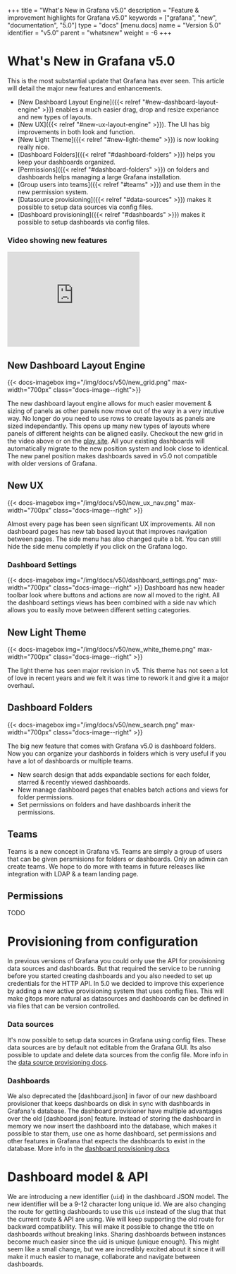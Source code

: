 +++
title = "What's New in Grafana v5.0"
description = "Feature & improvement highlights for Grafana v5.0"
keywords = ["grafana", "new", "documentation", "5.0"]
type = "docs"
[menu.docs]
name = "Version 5.0"
identifier = "v5.0"
parent = "whatsnew"
weight = -6
+++

# What's New in Grafana v5.0

This is the most substantial update that Grafana has ever seen. This article will detail the major new features and enhancements.

- [New Dashboard Layout Engine]({{< relref "#new-dashboard-layout-engine" >}}) enables a much easier drag, drop and resize experiance and new types of layouts.
- [New UX]({{< relref "#new-ux-layout-engine" >}}). The UI has big improvements in both look and function.
- [New Light Theme]({{< relref "#new-light-theme" >}}) is now looking really nice.
- [Dashboard Folders]({{< relref "#dashboard-folders" >}}) helps you keep your dashboards organized.
- [Permissions]({{< relref "#dashboard-folders" >}}) on folders and dashboards helps managing a large Grafana installation.
- [Group users into teams]({{< relref "#teams" >}}) and use them in the new permission system.
- [Datasource provisioning]({{< relref "#data-sources" >}}) makes it possible to setup data sources via config files.
- [Dashboard provisioning]({{< relref "#dashboards" >}}) makes it possible to setup dashboards via config files.

### Video showing new features

<iframe height="215" src="https://www.youtube.com/embed/BC_YRNpqj5k?rel=0&amp;showinfo=0" frameborder="0" allow="autoplay; encrypted-media" allowfullscreen></iframe>
<br />

## New Dashboard Layout Engine

{{< docs-imagebox img="/img/docs/v50/new_grid.png" max-width="700px" class="docs-image--right">}}

The new dashboard layout engine allows for much easier movement & sizing of panels as other panels now move out of the way in
a very intutive way. No longer do you need to use rows to create layouts as panels are sized independantly. This opens
up many new types of layouts where panels of different heights can be aligned easily. Checkout the new grid in the video
above or on the [play site](http://play.grafana.org). All your existing dashboards will automatically migrate to the
new position system and look close to identical. The new panel position makes dashboards saved in v5.0 not compatible
with older versions of Grafana.

<div class="clearfix"></div>

## New UX

{{< docs-imagebox img="/img/docs/v50/new_ux_nav.png" max-width="700px" class="docs-image--right" >}}

Almost every page has been seen significant UX improvements. All non dashboard pages has new tab based layout that improves navigation between pages.
The side menu has also changed quite a bit.  You can still hide the side menu completly if you click on the Grafana
logo.

<div class="clearfix"></div>

### Dashboard Settings

{{< docs-imagebox img="/img/docs/v50/dashboard_settings.png" max-width="700px" class="docs-image--right" >}}
Dashboard has new header toolbar look where buttons and actions are now all moved to the right. All the dashboard
settings views has been combined with a side nav which allows you to easily move between different setting categories.

<div class="clearfix"></div>

## New Light Theme

{{< docs-imagebox img="/img/docs/v50/new_white_theme.png" max-width="700px" class="docs-image--right" >}}

The light theme has seen major revision in v5. This theme has not seen a lot of love in recent years and we felt it was time to
rework it and give it a major overhaul.

<div class="clearfix"></div>

## Dashboard Folders

{{< docs-imagebox img="/img/docs/v50/new_search.png" max-width="700px" class="docs-image--right" >}}

The big new feature that comes with Grafana v5.0 is dashboard folders. Now you can organize your dashbords in folders
which is very useful if you have a lot of dashboards or multiple teams.

- New search design that adds expandable sections for each folder, starred & recently viewed dashboards.
- New manage dashboard pages that enables batch actions and views for folder permissions.
- Set permissions on folders and have dashboards inherit the permissions.

## Teams

Teams is a new concept in Grafana v5. Teams are simply a group of users that can be given persmisions for folders or dashboards. Only an admin can create teams.
We hope to do more with teams in future releases like integration with LDAP & a team landing page.

## Permissions

TODO

# Provisioning from configuration

In previous versions of Grafana you could only use the API for provisioning data sources and dashboards.
But that required the service to be running before you started creating dashboards and you also needed to
set up credentials for the HTTP API. In 5.0 we decided to improve this experience by adding a new active
provisioning system that uses config files. This will make gitops more natural as datasources and dashboards can
be defined in via files that can be version controlled.

### Data sources

It's now possible to setup data sources in Grafana using config files. These data sources are by default not editable from the Grafana GUI.
Its also possible to update and delete data sources from the config file. More info in the [data source provisioning docs](/administration/provisioning/#datasources).

### Dashboards

We also deprecated the [dashboard.json] in favor of our new dashboard provisioner that keeps dashboards on disk
in sync with dashboards in Grafana's database. The dashboard provisioner have multiple advantages over the old
[dashboard.json] feature. Instead of storing the dashboard in memory we now insert the dashboard into the database,
which makes it possible to star them, use one as home dashboard, set permissions and other features in Grafana that
expects the dashboards to exist in the database. More info in the [dashboard provisioning docs](/administration/provisioning/#dashboards)

# Dashboard model & API

We are introducing a new identifier (`uid`) in the dashboard JSON model. The new identifier will be a 9-12 character long unique id.
We are also changing the route for getting dashboards to use this `uid` instead of the slug that that the current route & API are using.
We will keep supporting the old route for backward compatibility. This will make it possible to change the title on dashboards without breaking links.
Sharing dashboards between instances become much easier since the uid is unique (unique enough). This might seem like a small change,
but we are incredibly excited about it since it will make it much easier to manage, collaborate and navigate between dashboards.


